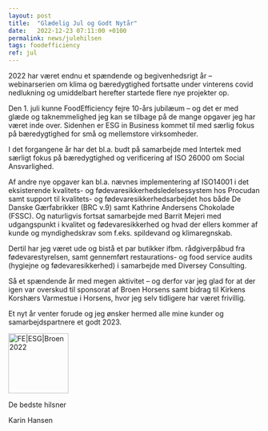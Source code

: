 ```yaml
---
layout: post
title:  "Glædelig Jul og Godt Nytår"
date:   2022-12-23 07:11:00 +0100
permalink: news/julehilsen
tags: foodefficiency
ref: jul
---
```


2022 har været endnu et spændende og begivenhedsrigt år – webinarserien om klima og bæredygtighed fortsatte under vinterens covid nedlukning og umiddelbart herefter startede flere nye projekter op. 

Den 1. juli kunne FoodEfficiency fejre 10-års jubilæum – og det er med glæde og taknemmelighed jeg kan se tilbage på de mange opgaver jeg har været inde over. Sidenhen er ESG in Business kommet til med særlig fokus på bæredygtighed for små og mellemstore virksomheder.

I det forgangene år har det bl.a. budt på samarbejde med Intertek med særligt fokus på bæredygtighed og verificering af ISO 26000 om Social Ansvarlighed. 

Af andre nye opgaver kan bl.a. nævnes implementering af ISO14001 i det eksisterende kvalitets- og fødevaresikkerhedsledelsessystem hos Procudan samt support til kvalitets- og fødevaresikkerhedsarbejdet hos både De Danske Gærfabrikker (BRC v.9) samt Kathrine Andersens Chokolade (FSSC). Og naturligvis fortsat samarbejde med Barrit Mejeri med udgangspunkt i kvalitet og fødevaresikkerhed og hvad der ellers kommer af kunde og myndighedskrav som f.eks. spildevand og klimaregnskab.

Dertil har jeg været ude og bistå et par butikker ifbm. rådgiverpåbud fra fødevarestyrelsen, samt gennemført restaurations- og food service audits (hygiejne og fødevaresikkerhed) i samarbejde med Diversey Consulting.

Så et spændende år med megen aktivitet – og derfor var jeg glad for at der igen var overskud til sponsorat af Broen Horsens samt bidrag til Kirkens Korshærs Varmestue i Horsens, hvor jeg selv tidligere har været frivillig. 

Et nyt år venter forude og jeg ønsker hermed alle mine kunder og samarbejdspartnere et godt 2023. 


<img width="120" alt="FE|ESG|Broen 2022" src="https://user-images.githubusercontent.com/75361000/210213421-a02928c7-93ab-46db-bb66-11385b3b13dc.png">


De bedste hilsner 

Karin Hansen
